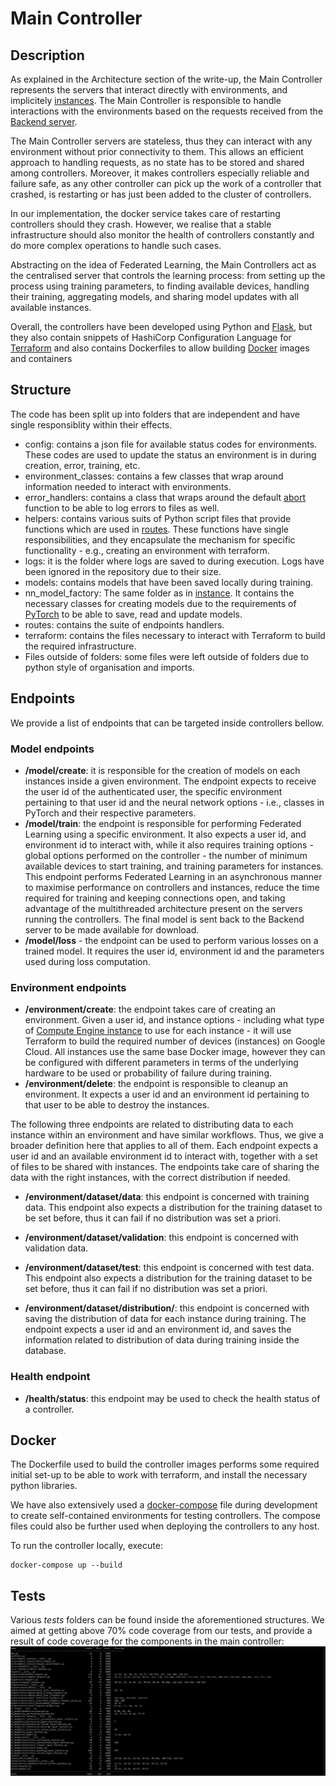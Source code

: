 # Main Controller

## Description

As explained in the Architecture section of the write-up, the Main Controller represents the servers that interact directly with environments, and implicitely [instances](../instance/README.md). The Main Controller is responsible to handle interactions with the environments based on the requests received from the [Backend server](../backend_server/README.md).

The Main Controller servers are stateless, thus they can interact with any environment without prior connectivity to them. This allows an efficient approach to handling requests, as no state has to be stored and shared among controllers. Moreover, it makes controllers especially reliable and failure safe, as any other controller can pick up the work of a controller that crashed, is restarting or has just been added to the cluster of controllers.

In our implementation, the docker service takes care of restarting controllers should they crash. However, we realise that a stable infrastructure should also monitor the health of controllers constantly and do more complex operations to handle such cases.

Abstracting on the idea of Federated Learning, the Main Controllers act as the centralised server that controls the learning process: from setting up the process using training parameters, to finding available devices, handling their training, aggregating models, and sharing model updates with all available instances.

Overall, the controllers have been developed using Python and [Flask](https://flask.palletsprojects.com/en/2.0.x/), but they also contain snippets of HashiCorp Configuration Language for [Terraform](https://www.terraform.io) and also contains Dockerfiles to allow building [Docker](https://www.docker.com) images and containers

## Structure

The code has been split up into folders that are independent and have single responsiblity within their effects.

- config: contains a json file for available status codes for environments. These codes are used to update the status an environment is in during creation, error, training, etc.
- environment_classes: contains a few classes that wrap around information needed to interact with environments.
- error_handlers: contains a class that wraps around the default [abort](https://flask.palletsprojects.com/en/2.0.x/api/#flask.abort) function to be able to log errors to files as well.
- helpers: contains various suits of Python script files that provide functions which are used in [routes](./routes/). These functions have single responsibilities, and they encapsulate the mechanism for specific functionality - e.g., creating an environment with terraform.
- logs: it is the folder where logs are saved to during execution. Logs have been ignored in the repository due to their size.
- models: contains models that have been saved locally during training.
- nn_model_factory: The same folder as in [instance](../instance/README.md). It contains the necessary classes for creating models due to the requirements of [PyTorch](https://pytorch.org) to be able to save, read and update models.
- routes: contains the suite of endpoints handlers.
- terraform: contains the files necessary to interact with Terraform to build the required infrastructure.
- Files outside of folders: some files were left outside of folders due to python style of organisation and imports.

## Endpoints

We provide a list of endpoints that can be targeted inside controllers bellow.

### Model endpoints

- **/model/create**: it is responsible for the creation of models on each instances inside a given environment. The endpoint expects to receive the user id of the authenticated user, the specific environment pertaining to that user id and the neural network options - i.e., classes in PyTorch and their respective parameters.
- **/model/train**: the endpoint is responsible for performing Federated Learning using a specific environment. It also expects a user id, and environment id to interact with, while it also requires training options - global options performed on the controller - the number of minimum available devices to start training, and training parameters for instances. This endpoint performs Federated Learning in an asynchronous manner to maximise performance on controllers and instances, reduce the time required for training and keeping connections open, and taking advantage of the multithreaded architecture present on the servers running the controllers. The final model is sent back to the Backend server to be made available for download.
- **/model/loss** - the endpoint can be used to perform various losses on a trained model. It requires the user id, environment id and the parameters used during loss computation.

### Environment endpoints

- **/environment/create**: the endpoint takes care of creating an environment. Given a user id, and instance options - including what type of [Compute Engine instance](https://cloud.google.com/compute#section-6) to use for each instance - it will use Terraform to build the required number of devices (instances) on Google Cloud. All instances use the same base Docker image, however they can be configured with different parameters in terms of the underlying hardware to be used or probability of failure during training.
- **/environment/delete**: the endpoint is responsible to cleanup an environment. It expects a user id and an environment id pertaining to that user to be able to destroy the instances.

The following three endpoints are related to distributing data to each instance within an environment and have similar workflows. Thus, we give a broader definition here that applies to all of them. Each endpoint expects a user id and an available environment id to interact with, together with a set of files to be shared with instances. The endpoints take care of sharing the data with the right instances, with the correct distribution if needed.

- **/environment/dataset/data**: this endpoint is concerned with training data. This endpoint also expects a distribution for the training dataset to be set before, thus it can fail if no distribution was set a priori.
- **/environment/dataset/validation**: this endpoint is concerned with validation data.
- **/environment/dataset/test**: this endpoint is concerned with test data. This endpoint also expects a distribution for the training dataset to be set before, thus it can fail if no distribution was set a priori.

- **/environment/dataset/distribution/**: this endpoint is concerned with saving the distribution of data for each instance during training. The endpoint expects a user id and an environment id, and saves the information related to distribution of data during training inside the database.

### Health endpoint

- **/health/status**: this endpoint may be used to check the health status of a controller.

## Docker

The Dockerfile used to build the controller images performs some required initial set-up to be able to work with terraform, and install the necessary python libraries.

We have also extensively used a [docker-compose](./docker-compose.yml) file during development to create self-contained environments for testing controllers. The compose files could also be further used when deploying the controllers to any host.

To run the controller locally, execute:

```Docker
docker-compose up --build
```

## Tests

Various _tests_ folders can be found inside the aforementioned structures. We aimed at getting above 70% code coverage from our tests, and provide a result of code coverage for the components in the main controller:
![code coverage](../useful_images/code_coverage.PNG)
